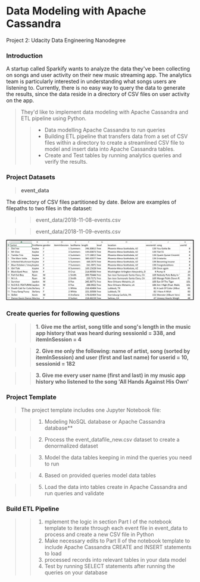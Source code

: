 # Data Modeling with Apache Cassandra

Project 2: Udacity Data Engineering Nanodegree

### **Introduction**
A startup called Sparkify wants to analyze the data they've been collecting on songs and user activity on their new music streaming app. The analytics team is particularly interested in understanding what songs users are listening to. Currently, there is no easy way to query the data to generate the results, since the data reside in a directory of CSV files on user activity on the app.


>They'd like to implement data modeling with Apache Cassandra and ETL pipeline using Python.
>> - Data modelling Apache Cassandra to run queries
>> - Building ETL pipeline that transfers data from a set of CSV files within a directory to create a streamlined CSV file to model and insert data into Apache Cassandra tables.
>> - Create and Test tables by running analytics queries and verify the results.



### **Project Datasets**

> **event_data**

The directory of CSV files partitioned by date. Below are examples of filepaths to two files in the dataset: 


>> event_data/2018-11-08-events.csv

>> event_data/2018-11-09-events.csv

<img src="image_event_datafile_new.jpg">


### Create queries for following questions 

>> **1. Give me the artist, song title and song's length in the music app history that was heard during  sessionId = 338, and itemInSession  = 4**

>> **2. Give me only the following: name of artist, song (sorted by itemInSession) and user (first and last name) for userid = 10, sessionid = 182**
    
>> **3. Give me every user name (first and last) in my music app history who listened to the song 'All Hands Against His Own'**


### **Project Template**

> The project template includes one Jupyter Notebook file:

>> 1. Modeling NoSQL database or Apache Cassandra database**

>> 2. Process the event_datafile_new.csv dataset to create a denormalized dataset

>> 3. Model the data tables keeping in mind the queries you need to run

>> 4. Based on provided queries model data tables

>> 5. Load the data into tables create in Apache Cassandra and run queries and validate


### **Build ETL Pipeline**

>> 1. mplement the logic in section Part I of the notebook template to iterate through each event file in event_data to process and create a new CSV file in Python
>> 1. Make necessary edits to Part II of the notebook template to include Apache Cassandra CREATE and INSERT statements to load 
>> 1. processed records into relevant tables in your data model
>> 1. Test by running SELECT statements after running the queries on your database
